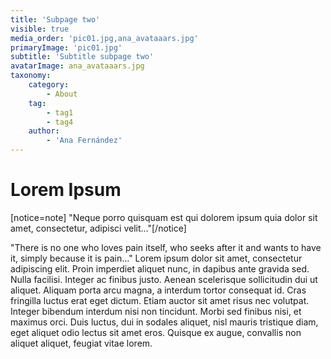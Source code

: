 ```yaml
---
title: 'Subpage two'
visible: true
media_order: 'pic01.jpg,ana_avataaars.jpg'
primaryImage: 'pic01.jpg'
subtitle: 'Subtitle subpage two'
avatarImage: ana_avataaars.jpg
taxonomy:
    category:
        - About
    tag:
        - tag1
        - tag4
    author:
        - 'Ana Fernández'
---
```


# Lorem Ipsum

[notice=note]
"Neque porro quisquam est qui dolorem ipsum quia dolor sit amet, consectetur, adipisci velit..."[/notice]

"There is no one who loves pain itself, who seeks after it and wants to have it, simply because it is pain..."
Lorem ipsum dolor sit amet, consectetur adipiscing elit. Proin imperdiet aliquet nunc, in dapibus ante gravida sed. Nulla facilisi. Integer ac finibus justo. Aenean scelerisque sollicitudin dui ut aliquet. Aliquam porta arcu magna, a interdum tortor consequat id. Cras fringilla luctus erat eget dictum. Etiam auctor sit amet risus nec volutpat. Integer bibendum interdum nisi non tincidunt. Morbi sed finibus nisi, et maximus orci. Duis luctus, dui in sodales aliquet, nisl mauris tristique diam, eget aliquet odio lectus sit amet eros. Quisque ex augue, convallis non aliquet aliquet, feugiat vitae lorem.